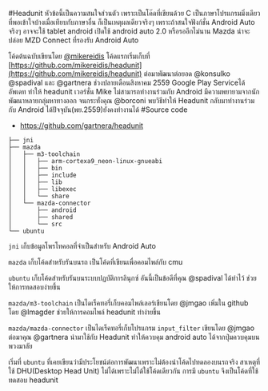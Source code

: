 #Headunit
หัวข้อนี้เป็นความสนใจส่วนตัว เพราะเป็นโค๊ดที่เขียนด้วย C เป็นภาษาโปรแกรมมิ่งเดียวที่พอเข้าใจบ้างเมื่อเทียบกับภาษาอื่น ก็เป็นเหตุผลเดียวจริงๆ เพราะถ้าสนใจฟังก์ชั่น Android Auto จริงๆ อาจจะใช้ tablet android เปิดใช้ android auto 2.0 หรือรออีกไม่นาน Mazda น่าจะปล่อย MZD Connect ที่รองรับ Android Auto 

โค้ดต้นฉบับเขียนโดย [@mikereidis](http://forum.xda-developers.com/member.php?u=3575078) โค้ดแรกเริ่มเก็บที่ [https://github.com/mikereidis/headunit](https://github.com/mikereidis/headunit) ต่อมาพัฒนาต่อยอด @konsulko @spadival และ @gartnera ช่วงปลายเดือนสิงหาคม 2559 Google Play Serviceได้อัพเดท ทำให้ headunit เวอร์ชั่น Mike ไม่สามารถทำงานร่วมกับ Android มีความพยายามจากนักพัฒนาหลายกลุ่มหาทางออก จนกระทั่งคุณ @borconi พบวิธีทำให้ Headunit กลับมาทำงานร่วมกับ Android ได้ปัจจุบัน(พย.2559)ยังคงทำงานได้ 
#Source code

- https://github.com/gartnera/headunit


```
├── jni
├── mazda
│   ├── m3-toolchain
│   │   ├── arm-cortexa9_neon-linux-gnueabi
│   │   ├── bin
│   │   ├── include
│   │   ├── lib
│   │   ├── libexec
│   │   └── share
│   └── mazda-connector
│       ├── android
│       ├── shared
│       └── src
└── ubuntu
```

``jni`` เก็บข้อมูลโพรโทคอลที่จำเป็นสำหรับ Android Auto 

``mazda`` เก็บโค้ดสำหรับรันบนรถ เป็นโค้ดที่เขียนเพื่อคอมไพล์กับ cmu

``ubuntu`` เก็บโค้ดสำหรับรันบนระบบปฏบัติการลินุกซ์ อันนี้เป็นข้อดีที่คุณ @spadival ได้ทำไว้ ช่วยให้การทดสอบง่ายขึ้น 

``mazda/m3-toolchain`` เป็นไดเร็คทอรี่เก็บคอมไพล์เลอร์เขียนโดย @jmgao เพิ่มใน github โดย @lmagder ช่วยให้การคอมไพล์ headunit ทำง่ายขึ้น

``mazda/mazda-connector`` เป็นไดเร็คทอรี่เก็บโปรแกรม ``input_filter`` เขียนโดย @jmgao ต่อมาคุณ @gartnera นำมาใช้กับ Headunit ทำให้ควบคุม android auto ได้จากปุ่มควบคุมบนพวงมาลัย

เริ่มที่ ``ubuntu`` ที่เคยเขียนว่ามีประโยชน์ต่อการพัฒนาเพราะไม่ต้องนำโค้ดไปทดลองบนรถจริง  สาเหตุที่ใช้ DHU(Desktop Head Unit) ไม่ได้เพราะไม่ได้ใช้โค้ดเดียวกัน การมี ``ubuntu`` จึงเป็นโค้ดที่ใช้ทดสอบ headunit  